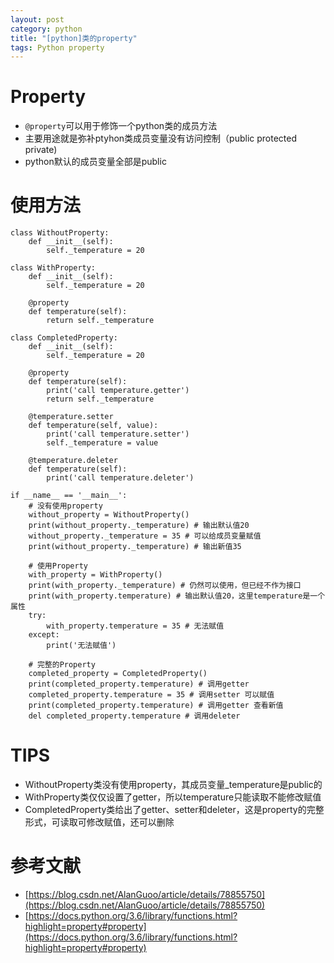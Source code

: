 ```yaml
---
layout: post
category: python
title: "[python]类的property"
tags: Python property
---
```


# Property
* `@property`可以用于修饰一个python类的成员方法
* 主要用途就是弥补ptyhon类成员变量没有访问控制（public protected private)
* python默认的成员变量全部是public

# 使用方法
```
class WithoutProperty:
    def __init__(self):
        self._temperature = 20

class WithProperty:
    def __init__(self):
        self._temperature = 20

    @property
    def temperature(self):
        return self._temperature

class CompletedProperty:
    def __init__(self):
        self._temperature = 20

    @property
    def temperature(self):
        print('call temperature.getter')
        return self._temperature

    @temperature.setter
    def temperature(self, value):
        print('call temperature.setter')
        self._temperature = value

    @temperature.deleter
    def temperature(self):
        print('call temperature.deleter')

if __name__ == '__main__':
    # 没有使用property
    without_property = WithoutProperty()
    print(without_property._temperature) # 输出默认值20
    without_property._temperature = 35 # 可以给成员变量赋值
    print(without_property._temperature) # 输出新值35

    # 使用Property
    with_property = WithProperty()
    print(with_property._temperature) # 仍然可以使用，但已经不作为接口
    print(with_property.temperature) # 输出默认值20，这里temperature是一个属性
    try:
        with_property.temperature = 35 # 无法赋值
    except:
        print('无法赋值')

    # 完整的Property
    completed_property = CompletedProperty()
    print(completed_property.temperature) # 调用getter
    completed_property.temperature = 35 # 调用setter 可以赋值
    print(completed_property.temperature) # 调用getter 查看新值
    del completed_property.temperature # 调用deleter
```

# TIPS
* WithoutProperty类没有使用property，其成员变量\_temperature是public的
* WithProperty类仅仅设置了getter，所以temperature只能读取不能修改赋值
* CompletedProperty类给出了getter、setter和deleter，这是property的完整形式，可读取可修改赋值，还可以删除

# 参考文献
* [https://blog.csdn.net/AlanGuoo/article/details/78855750](https://blog.csdn.net/AlanGuoo/article/details/78855750)
* [https://docs.python.org/3.6/library/functions.html?highlight=property#property](https://docs.python.org/3.6/library/functions.html?highlight=property#property)
